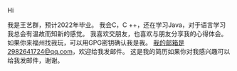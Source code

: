 Hi

我是王艺群，预计2022年毕业。
我会C，C ++，还在学习Java，对于语言学习我总会有温故而知新的感觉。
我喜欢交朋友，也喜欢与朋友分享我的心得体会。
如果你来福州找我玩，可以用GPG密钥确认我是我。
我的邮箱是2982641724@qq.com，欢迎给我发邮件。
这是我的简历如果你对我感兴趣可以给我发邮件，谢谢。
